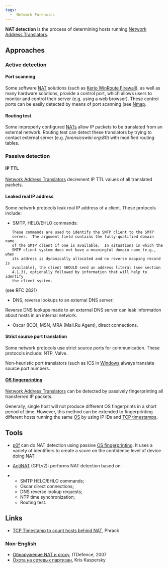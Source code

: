```yaml
---
tags:
  -  Network Forensics
---
```

**NAT detection** is the process of determining hosts running [Network
Address Translators](network_address_translator.md).

## Approaches

### Active detection

#### Port scanning

Some software [NAT](network_address_translator.md) solutions
(such as [Kerio WinRoute
Firewall](http://www.kerio.com/kwf_firewall.html)), as well as many
hardware solutions, provide a control port, which allows users to
monitor and control their server (e.g. using a web browser). These
control ports can be easily detected by means of port scanning (see
[Nmap](nmap.md).

#### Routing test

Some improperly configured [NATs](network_address_translator.md)
allow IP packets to be translated from an external network. Routing test
can detect these translators by trying to contact external server (e.g.
*forensicswiki.org:80*) with modified routing tables.

### Passive detection

#### IP TTL

[Network Address Translators](network_address_translator.md)
decrement IP TTL values of all translated packets.

#### Leaked real IP address

Some network protocols leak real IP address of a client. These protocols
include:

- SMTP, HELO/EHLO commands:

<!-- -->

       These commands are used to identify the SMTP client to the SMTP
       server.  The argument field contains the fully-qualified domain name
       of the SMTP client if one is available.  In situations in which the
       SMTP client system does not have a meaningful domain name (e.g., when
       its address is dynamically allocated and no reverse mapping record is
       available), the client SHOULD send an address literal (see section
       4.1.3), optionally followed by information that will help to identify
       the client system.

(see RFC 2821)

- DNS, reverse lookups to an external DNS server:

Reverse DNS lookups made to an external DNS server can leak information
about hosts in an internal network.

- Oscar (ICQ), MSN, MRA (Mail.Ru Agent), direct connections.

#### Strict source port translation

Some network protocols use strict source ports for communication. These
protocols include: NTP, Valve.

Non-heuristic port translators (such as ICS in
[Windows](windows.md) always translate source port numbers.

#### [OS fingerprinting](os_fingerprinting.md)

[Network Address Translators](network_address_translator.md) can
be detected by passively fingerprinting all transferred IP packets.

Generally, single host will not produce different OS fingerprints in a
short period of time. However, this method can be extended to
fingerprinting different hosts running the same [OS](os.md) by
using IP IDs and [TCP timestamps](tcp_timestamps.md).

## Tools

- [p0f](http://lcamtuf.coredump.cx/p0f.shtml) can do NAT detection using
  passive [OS fingerprinting](os_fingerprinting.md). It uses a
  variety of identifiers to create a score on the confidence level of
  device doing NAT.

<!-- -->

- [AntiNAT](http://itdefence.ru/content/pages/antinat/) (GPLv2):
  performs NAT detection based on:

<!-- -->

- - SMTP HELO/EHLO commands;
  - Oscar direct connections;
  - DNS reverse lookup requests;
  - NTP time synchronization;
  - Routing test.

## Links

- [TCP Timestamp to count hosts behind
  NAT](http://phrack.org/issues.html?issue=63&id=3#article), Phrack

### Non-English

- [Обнаружение NAT и
  proxy](http://itdefence.ru/content/articles/obnaruzhenie_nat_i_proxy/),
  ITDefence, 2007
- [Охота на сетевых
  партизан](http://www.xakep.ru/magazine/xa/111/150/1.asp), Kris
  Kaspersky

